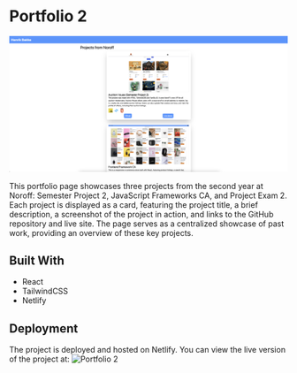 # Portfolio 2

![Project Preview](src/assets/portfolio-2.png)

This portfolio page showcases three projects from the second year at Noroff: Semester Project 2, JavaScript Frameworks CA, and Project Exam 2. Each project is displayed as a card, featuring the project title, a brief description, a screenshot of the project in action, and links to the GitHub repository and live site. The page serves as a centralized showcase of past work, providing an overview of these key projects.

## Built With

- React
- TailwindCSS
- Netlify

## Deployment

The project is deployed and hosted on Netlify. You can view the live version of the project at: ![Portfolio 2](https://portfolio-2-hb.netlify.app/)
